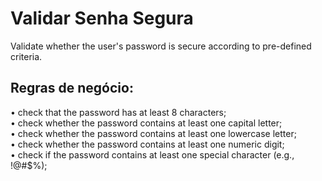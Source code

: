 # Validar Senha Segura
Validate whether the user's password is secure according to pre-defined criteria.

## Regras de negócio:

  • check that the password has at least 8 characters;  
  • check whether the password contains at least one capital letter;  
  • check whether the password contains at least one lowercase letter;  
  • check whether the password contains at least one numeric digit;  
  • check if the password contains at least one special character (e.g., !@#$%);

